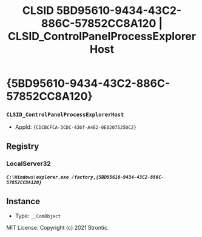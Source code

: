 ﻿---
title: "CLSID 5BD95610-9434-43C2-886C-57852CC8A120 | CLSID_ControlPanelProcessExplorerHost"
excerpt: What is COM-Object CLSID 5BD95610-9434-43C2-886C-57852CC8A120?
---

# {5BD95610-9434-43C2-886C-57852CC8A120}

### `CLSID_ControlPanelProcessExplorerHost`
* AppId: `{CDCBCFCA-3CDC-436f-A4E2-0E02075250C2}`

## Registry


### LocalServer32

##### `C:\Windows\explorer.exe /factory,{5BD95610-9434-43C2-886C-57852CC8A120}`

## Instance

* Type: `__ComObject`

MIT License. Copyright (c) 2021 Strontic.


